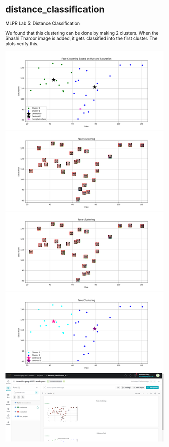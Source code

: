 # distance_classification
MLPR Lab 5: Distance Classification

We found that this clustering can be done by making 2 clusters. When the Shashi Tharoor image is added, it gets classified into the first cluster. The plots verify this.

![result img 1](/result%20img%201%20(1).png)
![result img 2](/result%20img%201%20(2).png)
![result img 3](/result%20img%201%20(3).png)
![result img 4](/result%20img%201%20(4).png)
![wandb dashboard](/wandbdash.png)
